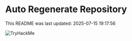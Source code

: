 # Auto Regenerate Repository

This README was last updated: 2025-07-15 19:17:56

 ![TryHackMe](https://tryhackme.com/badge/533634)